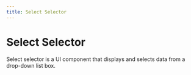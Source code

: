 ```yaml
---
title: Select Selector
---
```


# Select Selector

<div>Select selector is a UI component that displays and selects data from a drop-down list box.</div>
